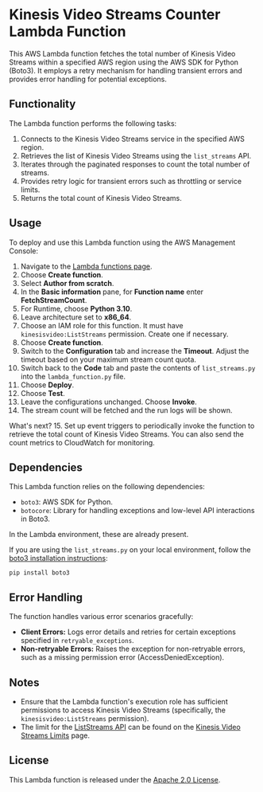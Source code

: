 # Kinesis Video Streams Counter Lambda Function

This AWS Lambda function fetches the total number of Kinesis Video Streams within a specified AWS region using the AWS SDK for Python (Boto3). It employs a retry mechanism for handling transient errors and provides error handling for potential exceptions.

## Functionality

The Lambda function performs the following tasks:

1. Connects to the Kinesis Video Streams service in the specified AWS region.
2. Retrieves the list of Kinesis Video Streams using the `list_streams` API.
3. Iterates through the paginated responses to count the total number of streams.
4. Provides retry logic for transient errors such as throttling or service limits.
5. Returns the total count of Kinesis Video Streams.

## Usage

To deploy and use this Lambda function using the AWS Management Console:

1. Navigate to the [Lambda functions page](https://console.aws.amazon.com/lambda/home#/functions).
2. Choose **Create function**.
3. Select **Author from scratch**. 
4. In the **Basic information** pane, for **Function name** enter **FetchStreamCount**.
5. For Runtime, choose **Python 3.10**.
6. Leave architecture set to **x86_64**.
7. Choose an IAM role for this function. It must have `kinesisvideo:ListStreams` permission. Create one if necessary.
8. Choose **Create function**.
9. Switch to the **Configuration** tab and increase the **Timeout**. Adjust the timeout based on your maximum stream count quota.
10. Switch back to the **Code** tab and paste the contents of `list_streams.py` into the `lambda_function.py` file.
11. Choose **Deploy**.
12. Choose **Test**.
13. Leave the configurations unchanged. Choose **Invoke**.
14. The stream count will be fetched and the run logs will be shown.

What's next?
15. Set up event triggers to periodically invoke the function to retrieve the total count of Kinesis Video Streams. You can also send the count metrics to CloudWatch for monitoring.

## Dependencies

This Lambda function relies on the following dependencies:

- `boto3`: AWS SDK for Python.
- `botocore`: Library for handling exceptions and low-level API interactions in Boto3.

In the Lambda environment, these are already present.

If you are using the `list_streams.py` on your local environment, follow the [boto3 installation instructions](https://boto3.amazonaws.com/v1/documentation/api/latest/guide/quickstart.html):
```shell
pip install boto3
```

## Error Handling

The function handles various error scenarios gracefully:

- **Client Errors:** Logs error details and retries for certain exceptions specified in `retryable_exceptions`.
- **Non-retryable Errors:** Raises the exception for non-retryable errors, such as a missing permission error (AccessDeniedException).

## Notes

- Ensure that the Lambda function's execution role has sufficient permissions to access Kinesis Video Streams (specifically, the `kinesisvideo:ListStreams` permission).
- The limit for the [ListStreams API](https://docs.aws.amazon.com/kinesisvideostreams/latest/dg/API_ListStreams.html) can be found on the [Kinesis Video Streams Limits](https://docs.aws.amazon.com/kinesisvideostreams/latest/dg/limits.html) page.

## License

This Lambda function is released under the [Apache 2.0 License](../../LICENSE).
